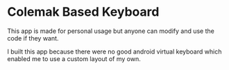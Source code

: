 # Colemak Based Keyboard
This app is made for personal usage but anyone can modify and use the code if they want.

I built this app because there were no good android virtual keyboard which enabled me to use a custom layout of my own.
